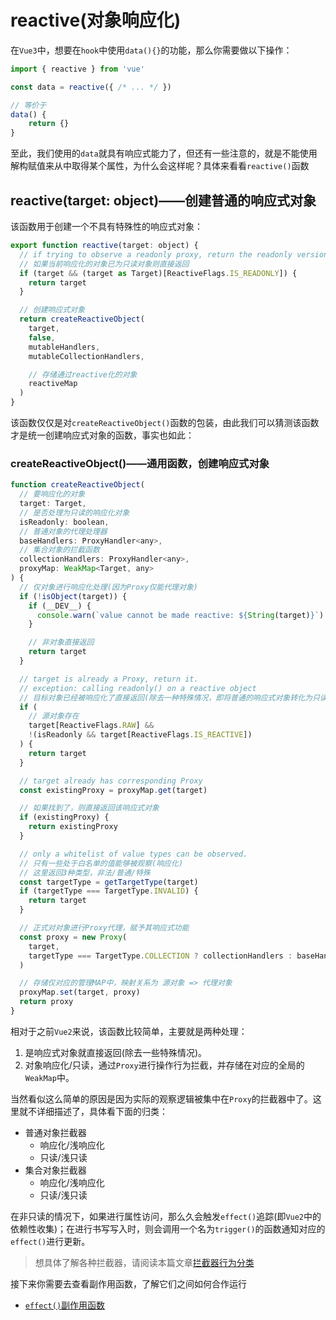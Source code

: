 # reactive(对象响应化)

在`Vue3`中，想要在`hook`中使用`data(){}`的功能，那么你需要做以下操作：

```js
import { reactive } from 'vue'

const data = reactive({ /* ... */ })

// 等价于
data() {
    return {}
}
```

至此，我们使用的`data`就具有响应式能力了，但还有一些注意的，就是不能使用解构赋值来从中取得某个属性，为什么会这样呢？具体来看看`reactive()`函数

## reactive(target: object)——创建普通的响应式对象

该函数用于创建一个不具有特殊性的响应式对象：

```js
export function reactive(target: object) {
  // if trying to observe a readonly proxy, return the readonly version.
  // 如果当前响应化的对象已为只读对象则直接返回
  if (target && (target as Target)[ReactiveFlags.IS_READONLY]) {
    return target
  }

  // 创建响应式对象
  return createReactiveObject(
    target,
    false,
    mutableHandlers,
    mutableCollectionHandlers,

    // 存储通过reactive化的对象
    reactiveMap
  )
}
```

该函数仅仅是对`createReactiveObject()`函数的包装，由此我们可以猜测该函数才是统一创建响应式对象的函数，事实也如此：

### createReactiveObject()——通用函数，创建响应式对象

```js
function createReactiveObject(
  // 要响应化的对象
  target: Target,
  // 是否处理为只读的响应化对象
  isReadonly: boolean,
  // 普通对象的代理处理器
  baseHandlers: ProxyHandler<any>,
  // 集合对象的拦截函数
  collectionHandlers: ProxyHandler<any>,
  proxyMap: WeakMap<Target, any>
) {
  // 仅对象进行响应化处理(因为Proxy仅能代理对象)
  if (!isObject(target)) {
    if (__DEV__) {
      console.warn(`value cannot be made reactive: ${String(target)}`)
    }

    // 非对象直接返回
    return target
  }

  // target is already a Proxy, return it.
  // exception: calling readonly() on a reactive object
  // 目标对象已经被响应化了直接返回(除去一种特殊情况，即将普通的响应式对象转化为只读的)
  if (
    // 源对象存在
    target[ReactiveFlags.RAW] &&
    !(isReadonly && target[ReactiveFlags.IS_REACTIVE])
  ) {
    return target
  }

  // target already has corresponding Proxy
  const existingProxy = proxyMap.get(target)

  // 如果找到了，则直接返回该响应式对象
  if (existingProxy) {
    return existingProxy
  }

  // only a whitelist of value types can be observed.
  // 只有一些处于白名单的值能够被观察(响应化)
  // 这里返回3种类型，非法/普通/特殊
  const targetType = getTargetType(target)
  if (targetType === TargetType.INVALID) {
    return target
  }

  // 正式对对象进行Proxy代理，赋予其响应式功能
  const proxy = new Proxy(
    target,
    targetType === TargetType.COLLECTION ? collectionHandlers : baseHandlers
  )

  // 存储仅对应的管理MAP中，映射关系为 源对象 => 代理对象
  proxyMap.set(target, proxy)
  return proxy
}
```

相对于之前`Vue2`来说，该函数比较简单，主要就是两种处理：

1. 是响应式对象就直接返回(除去一些特殊情况)。
2. 对象响应化/只读，通过`Proxy`进行操作行为拦截，并存储在对应的全局的`WeakMap`中。

当然看似这么简单的原因是因为实际的观察逻辑被集中在`Proxy`的拦截器中了。这里就不详细描述了，具体看下面的归类：

- 普通对象拦截器
  - 响应化/浅响应化
  - 只读/浅只读
- 集合对象拦截器
  - 响应化/浅响应化
  - 只读/浅只读

在非只读的情况下，如果进行属性访问，那么久会触发`effect()`追踪(即`Vue2`中的依赖性收集)；在进行书写写入时，则会调用一个名为`trigger()`的函数通知对应的`effect()`进行更新。

> 想具体了解各种拦截器，请阅读本篇文章[拦截器行为分类](./拦截行为分类/README.md)

接下来你需要去查看副作用函数，了解它们之间如何合作运行

- [`effect()`副作用函数](<../effect(副作用函数)/README.md>)
